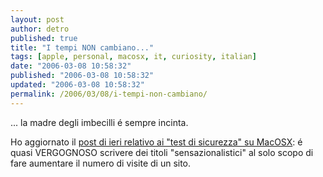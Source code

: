 ```yaml
---
layout: post
author: detro
published: true
title: "I tempi NON cambiano..."
tags: [apple, personal, macosx, it, curiosity, italian]
date: "2006-03-08 10:58:32"
published: "2006-03-08 10:58:32"
updated: "2006-03-08 10:58:32"
permalink: /2006/03/08/i-tempi-non-cambiano/
---
```


... la madre degli imbecilli é sempre incinta.

Ho aggiornato il <a href="http://www.detronizator.org/2006/03/07/i-tempi-cambiano/">post di ieri relativo ai "test di sicurezza" su MacOSX</a>: é quasi VERGOGNOSO scrivere dei titoli "sensazionalistici" al solo scopo di fare aumentare il numero di visite di un sito.
